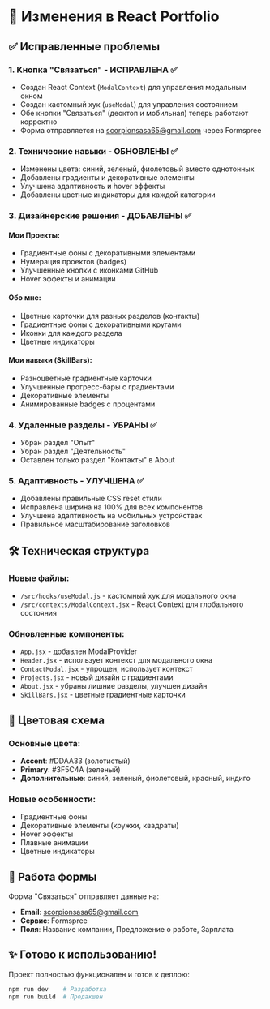 # 🎉 Изменения в React Portfolio

## ✅ Исправленные проблемы

### 1. **Кнопка "Связаться" - ИСПРАВЛЕНА ✅**
- Создан React Context (`ModalContext`) для управления модальным окном
- Создан кастомный хук (`useModal`) для управления состоянием
- Обе кнопки "Связаться" (десктоп и мобильная) теперь работают корректно
- Форма отправляется на scorpionsasa65@gmail.com через Formspree

### 2. **Технические навыки - ОБНОВЛЕНЫ ✅**
- Изменены цвета: синий, зеленый, фиолетовый вместо однотонных
- Добавлены градиенты и декоративные элементы
- Улучшена адаптивность и hover эффекты
- Добавлены цветные индикаторы для каждой категории

### 3. **Дизайнерские решения - ДОБАВЛЕНЫ ✅**

#### Мои Проекты:
- Градиентные фоны с декоративными элементами
- Нумерация проектов (badges)
- Улучшенные кнопки с иконками GitHub
- Hover эффекты и анимации

#### Обо мне:
- Цветные карточки для разных разделов (контакты)
- Градиентные фоны с декоративными кругами
- Иконки для каждого раздела
- Цветные индикаторы

#### Мои навыки (SkillBars):
- Разноцветные градиентные карточки
- Улучшенные прогресс-бары с градиентами
- Декоративные элементы
- Анимированные badges с процентами

### 4. **Удаленные разделы - УБРАНЫ ✅**
- Убран раздел "Опыт"
- Убран раздел "Деятельность"
- Оставлен только раздел "Контакты" в About

### 5. **Адаптивность - УЛУЧШЕНА ✅**
- Добавлены правильные CSS reset стили
- Исправлена ширина на 100% для всех компонентов
- Улучшена адаптивность на мобильных устройствах
- Правильное масштабирование заголовков

## 🛠️ Техническая структура

### Новые файлы:
- `/src/hooks/useModal.js` - кастомный хук для модального окна
- `/src/contexts/ModalContext.jsx` - React Context для глобального состояния

### Обновленные компоненты:
- `App.jsx` - добавлен ModalProvider
- `Header.jsx` - использует контекст для модального окна
- `ContactModal.jsx` - упрощен, использует контекст
- `Projects.jsx` - новый дизайн с градиентами
- `About.jsx` - убраны лишние разделы, улучшен дизайн
- `SkillBars.jsx` - цветные градиентные карточки

## 🎨 Цветовая схема

### Основные цвета:
- **Accent**: #DDAA33 (золотистый)
- **Primary**: #3F5C4A (зеленый)
- **Дополнительные**: синий, зеленый, фиолетовый, красный, индиго

### Новые особенности:
- Градиентные фоны
- Декоративные элементы (кружки, квадраты)
- Hover эффекты
- Плавные анимации
- Цветные индикаторы

## 🚀 Работа формы

Форма "Связаться" отправляет данные на:
- **Email**: scorpionsasa65@gmail.com
- **Сервис**: Formspree
- **Поля**: Название компании, Предложение о работе, Зарплата

## ✨ Готово к использованию!

Проект полностью функционален и готов к деплою:
```bash
npm run dev    # Разработка
npm run build  # Продакшен
```
